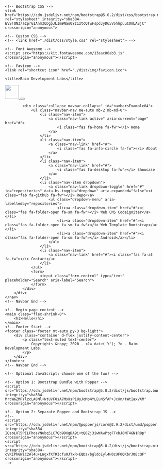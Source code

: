 <!doctype html>
<html lang="id">

<head>
    <!-- Required meta tags -->
    <meta charset="utf-8">
    <meta name="viewport" content="width=device-width, initial-scale=1">

    <!-- Bootstrap CSS -->
    <link href="https://cdn.jsdelivr.net/npm/bootstrap@5.0.2/dist/css/bootstrap.min.css" rel="stylesheet" integrity="sha384-EVSTQN3/azprG1Anm3QDgpJLIm9Nao0Yz1ztcQTwFspd3yD65VohhpuuCOmLASjC" crossorigin="anonymous">

    <!-- Custom CSS -->
    <!-- <link href="./dist/css/style.css" rel="stylesheet"> -->

    <!-- Font Awesome -->
    <script src="https://kit.fontawesome.com/13aac80ab3.js" crossorigin="anonymous"></script>

    <!-- Favicon -->
    <link rel="shortcut icon" href="./dist/img/favicon.ico">

    <title>Baim Development Labs</title>
</head>

<body class="d-flex flex-column h-100">
    <!-- Navbar Start -->
    <nav class="navbar navbar-expand-md navbar-light bg-light fixed-top" aria-label="Navbar">
        <div class="container-fluid">
            <a class="navbar-brand" href="#">
                <img src="./dist/img/logo.webp" height="45px" />
            </a>
            <button class="navbar-toggler" type="button" data-bs-toggle="collapse" data-bs-target="#navbarsExample04" aria-controls="navbarsExample04" aria-expanded="false" aria-label="Toggle navigation">
                <i class="fas fa-bars fa-fw fa-lg"></i>
            </button>

            <div class="collapse navbar-collapse" id="navbarsExample04">
                <ul class="navbar-nav me-auto mb-2 mb-md-0">
                    <li class="nav-item">
                        <a class="nav-link active" aria-current="page" href="#">
                            <i class="fas fa-home fa-fw"></i> Home
                        </a>
                    </li>
                    <li class="nav-item">
                        <a class="nav-link" href="#">
                            <i class="fas fa-info-circle fa-fw"></i> About
                        </a>
                    </li>
                    <li class="nav-item">
                        <a class="nav-link" href="#">
                            <i class="fas fa-desktop fa-fw"></i> Showcase
                        </a>
                    </li>
                    <li class="nav-item dropdown">
                        <a class="nav-link dropdown-toggle" href="#" id="repositories" data-bs-toggle="dropdown" aria-expanded="false"><i class="fab fa-github fa-fw"></i> Repo</a>
                        <ul class="dropdown-menu" aria-labelledby="repositories">
                            <li><a class="dropdown-item" href="#"><i class="fas fa-folder-open fa-sm fa-fw"></i> Web CMS Codeigniter</a></li>
                            <li><a class="dropdown-item" href="#"><i class="fas fa-folder-open fa-sm fa-fw"></i> Web Template Bootstrap</a></li>
                            <li><a class="dropdown-item" href="#"><i class="fas fa-folder-open fa-sm fa-fw"></i> Android</a></li>
                        </ul>
                    </li>
                    <li class="nav-item">
                        <a class="nav-link" href="#"><i class="fas fa-at fa-fw"></i> Contact</a>
                    </li>
                </ul>
                <form>
                    <input class="form-control" type="text" placeholder="Search" aria-label="Search">
                </form>
            </div>
        </div>
    </nav>
    <!-- Navbar End -->

    <!-- Begin page content -->
    <main class="flex-shrink-0">
        <h1>Hello</h1>
    </main>
    <!-- Footer Start -->
    <footer class="footer mt-auto py-3 bg-light">
        <div class="container d-flex justify-content-center">
            <p class="text-muted text-center">
                Copyrights &copy; 2020 - <?= date('Y'); ?> - Baim Development Labs.
            </p>
        </div>
    </footer>
    <!-- Navbar End -->

    <!-- Optional JavaScript; choose one of the two! -->

    <!-- Option 1: Bootstrap Bundle with Popper -->
    <script src="https://cdn.jsdelivr.net/npm/bootstrap@5.0.2/dist/js/bootstrap.bundle.min.js" integrity="sha384-MrcW6ZMFYlzcLA8Nl+NtUVF0sA7MsXsP1UyJoMp4YLEuNSfAP+JcXn/tWtIaxVXM" crossorigin="anonymous"></script>

    <!-- Option 2: Separate Popper and Bootstrap JS -->
    <!--
    <script src="https://cdn.jsdelivr.net/npm/@popperjs/core@2.9.2/dist/umd/popper.min.js" integrity="sha384-IQsoLXl5PILFhosVNubq5LC7Qb9DXgDA9i+tQ8Zj3iwWAwPtgFTxbJ8NT4GN1R8p" crossorigin="anonymous"></script>
    <script src="https://cdn.jsdelivr.net/npm/bootstrap@5.0.2/dist/js/bootstrap.min.js" integrity="sha384-cVKIPhGWiC2Al4u+LWgxfKTRIcfu0JTxR+EQDz/bgldoEyl4H0zUF0QKbrJ0EcQF" crossorigin="anonymous"></script>
    -->
</body>

</html>
